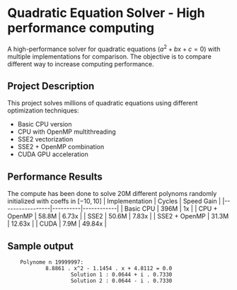 # Quadratic Equation Solver - High performance computing

A high-performance solver for quadratic equations ($a^2 + bx + c = 0$) with multiple implementations for comparison. The objective is to compare different way to increase computing performance.

## Project Description

This project solves millions of quadratic equations using different optimization techniques:
- Basic CPU version
- CPU with OpenMP multithreading
- SSE2 vectorization
- SSE2 + OpenMP combination
- CUDA GPU acceleration

## Performance Results
The compute has been done to solve 20M different polynoms randomly initialized with coeffs in $[-10,10]$
| Implementation  | Cycles   | Speed Gain |
|-----------------|----------|------------|
| Basic CPU       | 396M     | 1x         |
| CPU + OpenMP    | 58.8M    | 6.73x      |
| SSE2            | 50.6M    | 7.83x      |
| SSE2 + OpenMP   | 31.3M    | 12.63x     |
| CUDA        | 7.9M | 49.84x |

## Sample output

```
    Polynome n 19999997:
            8.8861 . x^2 - 1.1454 . x + 4.8112 = 0.0
                    Solution 1 : 0.0644 + i . 0.7330
                    Solution 2 : 0.0644 - i . 0.7330
```

